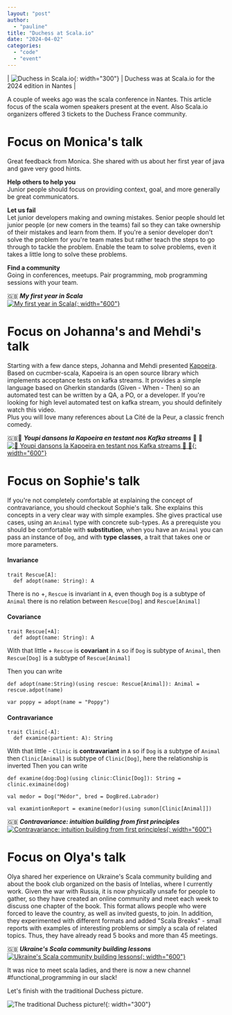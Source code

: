 ```yaml
---
layout: "post"
author:
  - "pauline"
title: "Duchess at Scala.io"
date: "2024-04-02"
categories:
  - "code"
  - "event"
---
```


| ![Duchess in Scala.io](/assets/sponsors/scalaio.webp){: width="300"} | Duchess was at Scala.io for the 2024 edition in Nantes |


A couple of weeks ago was the scala conference in Nantes. This article focus of the scala women speakers present at the event.
Also Scala.io organizers offered 3 tickets to the Duchess France community.

# Focus on Monica's talk

Great feedback from Monica. She shared with us about her first year of java and gave very good hints.

**Help others to help you**<br/>
Junior people should focus on providing context, goal, and more generally be great communicators.

**Let us fail**<br/>
Let junior developers making and owning mistakes.
Senior people should let junior people (or new comers in the teams) fail so they can take ownership of their mistakes and learn from them. If you're a senior developer don't solve the problem for you're team mates but rather teach the steps to go through to tackle the problem. Enable the team to solve problems, even it takes a little long to solve these problems.

**Find a community**<br/>
Going in conferences, meetups.
Pair programming, mob programming sessions with your team.

🇬🇧 ***My first year in Scala*** <br/>
[![My first year in Scala](https://img.youtube.com/vi/Jyn2l1nhwZE/0.jpg){: width="600"}](https://www.youtube.com/watch?v=Jyn2l1nhwZE)

# Focus on Johanna's and Mehdi's talk

Starting with a few dance steps, Johanna and Mehdi presented [Kapoeira](https://github.com/lectra-tech/kapoeira/). 
Based on cucmber-scala, Kapoeira is an open source library which implements acceptance tests on kafka streams. 
It provides a simple language based on Gherkin standards (Given - When - Then) so an automated test can be written by a QA, a PO, or a developer.
If you're looking for high level automated test on kafka stream, you should definitely watch this video.   
Plus you will love many references about La Cité de la Peur, a classic french comedy.

🇬🇧🌴  ***Youpi dansons la Kapoeira en testant nos Kafka streams*** 🕺 💃<br/>
[![🌴 Youpi dansons la Kapoeira en testant nos Kafka streams 🕺 💃](https://img.youtube.com/vi/BUQFj2jrGj8/0.jpg){: width="600"}](https://www.youtube.com/watch?v=BUQFj2jrGj8&list=PLjkHSzY9VuL8we5GaQgqWrZSwiKtLM7Cb&index=5)

# Focus on Sophie's talk

If you're not completely comfortable at explaining the concept of contravariance, you should checkout Sophie's talk. She explains this concepts in a very clear way with simple examples.
She gives practical use cases, using an `Animal` type with concrete sub-types.
As a prerequiste you should be comfortable with **substitution**, when you have an `Animal` you can pass an instance of `Dog`,
and with **type classes**, a trait that takes one or more parameters.

#### Invariance

```
trait Rescue[A]:
  def adopt(name: String): A
```
There is no +, `Rescue` is invariant in `A`, even though `Dog` is a subtype of `Animal` there is no relation between `Rescue[Dog]` and `Rescue[Animal]`

#### Covariance

```
trait Rescue[+A]:
  def adopt(name: String): A
```
With that little + `Rescue` is **covariant** in `A` so if `Dog` is subtype of `Animal`, then `Rescue[Dog]` is a subtype of `Rescue[Animal]`

Then you can write
```
def adopt(name:String)(using rescue: Rescue[Animal]): Animal = rescue.adpot(name)

var poppy = adopt(name = "Poppy")
```
#### Contravariance
```
trait Clinic[-A]:
  def examine(partient: A): String
```
With that little - `Clinic` is **contravariant** in `A` so if `Dog` is a subtype of `Animal` then `Clinic[Animal]` is subtype of `Clinic[Dog]`, here the relationship is inverted 
Then you can write
```
def examine(dog:Dog)(using clinic:Clinic[Dog]): String = clinic.eximaine(dog)

val medor = Dog("Médor", bred = DogBred.Labrador)

val examintionReport = examine(medor)(using sumon[Clinic[Animal]])
```

🇬🇧 ***Contravariance: intuition building from first principles*** <br/>
[![Contravariance: intuition building from first principles](https://img.youtube.com/vi/A7t3b0kymFM/0.jpg){: width="600"}](https://www.youtube.com/watch?v=A7t3b0kymFM)

# Focus on Olya's talk

Olya shared her experience on Ukraine's Scala community building and about the book club organized on the basis of Intelias, where I currently work. 
Given the war with Russia, it is now physically unsafe for people to gather, so they have created an online community and meet each week to discuss one chapter of the book. 
This format allows people who were forced to leave the country, as well as invited guests, to join. In addition, they experimented with different formats and added "Scala Breaks" - small reports with examples of interesting problems or simply a scala of related topics. 
Thus, they have already read 5 books and more than 45 meetings.

🇬🇧 ***Ukraine's Scala community building lessons*** <br/>
[![Ukraine's Scala community building lessons](https://img.youtube.com/vi/6skPn0evEE8/0.jpg){: width="600"}](https://www.youtube.com/watch?v=6skPn0evEE8)


It was nice to meet scala ladies, and there is now a new channel #functional_programming in our slack! 

Let's finish with the traditional Duchess picture.

![The traditional Duchess picture!](/assets/2024/03/2024-03-30-scala-io/traditional-duchess-picture.jpg){: width="300"}
                                    
